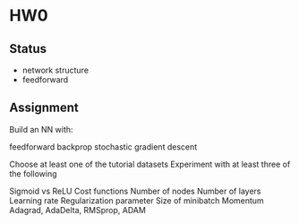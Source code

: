 # HW0

## Status

* network structure
* feedforward

## Assignment

Build an NN with:

feedforward
backprop
stochastic gradient descent

Choose at least one of the tutorial datasets
Experiment with at least three of the following

Sigmoid vs ReLU
Cost functions
Number of nodes
Number of layers
Learning rate
Regularization parameter
Size of minibatch
Momentum
Adagrad, AdaDelta, RMSprop, ADAM
